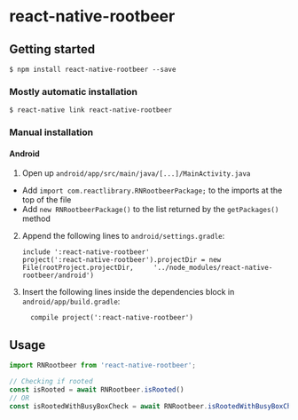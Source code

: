 
# react-native-rootbeer

## Getting started

`$ npm install react-native-rootbeer --save`

### Mostly automatic installation

`$ react-native link react-native-rootbeer`

### Manual installation


#### Android

1. Open up `android/app/src/main/java/[...]/MainActivity.java`
  - Add `import com.reactlibrary.RNRootbeerPackage;` to the imports at the top of the file
  - Add `new RNRootbeerPackage()` to the list returned by the `getPackages()` method
2. Append the following lines to `android/settings.gradle`:
  	```
  	include ':react-native-rootbeer'
  	project(':react-native-rootbeer').projectDir = new File(rootProject.projectDir, 	'../node_modules/react-native-rootbeer/android')
  	```
3. Insert the following lines inside the dependencies block in `android/app/build.gradle`:
  	```
      compile project(':react-native-rootbeer')
  	```

## Usage
```javascript
import RNRootbeer from 'react-native-rootbeer';

// Checking if rooted
const isRooted = await RNRootbeer.isRooted()
// OR
const isRootedWithBusyBoxCheck = await RNRootbeer.isRootedWithBusyBoxCheck()
```
  